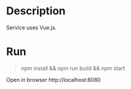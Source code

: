 # Description
Service uses Vue.js.

# Run
> npm install && npm run build && npm start


Open in browser http://localhost:8080

